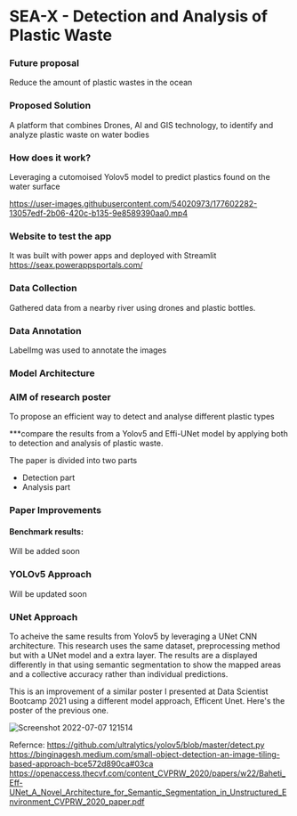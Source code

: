 # SEA-X - Detection and Analysis of Plastic Waste


### Future proposal

Reduce the amount of plastic wastes in the ocean

### Proposed Solution

A platform that combines Drones, AI and GIS technology, to identify and analyze plastic waste on water bodies

### How does it work?

Leveraging a cutomoised Yolov5 model to predict plastics found on the water surface

https://user-images.githubusercontent.com/54020973/177602282-13057edf-2b06-420c-b135-9e8589390aa0.mp4

### Website to test the app

It was built with power apps and deployed with Streamlit
https://seax.powerappsportals.com/

### Data Collection

Gathered data from a nearby river using drones and plastic bottles.

### Data Annotation

LabelImg was used to annotate the images

### Model Architecture

### AIM of research poster

To propose an efficient way to detect and analyse different plastic types

***compare the results from a Yolov5 and Effi-UNet model by applying both to detection and analysis of plastic waste.

The paper is divided into two parts
- Detection part
- Analysis part

### Paper Improvements



#### Benchmark results: 
Will be added soon

### YOLOv5 Approach

Will be updated soon

### UNet Approach

To acheive the same results from Yolov5 by leveraging a UNet CNN architecture. This research uses the same dataset, preprocessing method but with a UNet model and a extra layer. The results are a displayed differently in that using semantic segmentation to show the mapped areas and a collective accuracy rather than individual predictions.

This is an improvement of a similar poster I presented at Data Scientist Bootcamp 2021 using a different model approach, Efficent Unet. Here's the poster of the previous one.

![Screenshot 2022-07-07 121514](https://user-images.githubusercontent.com/54020973/177760978-fb89f73f-a15f-4e67-997b-d7450ddc8408.png)

Refernce:
https://github.com/ultralytics/yolov5/blob/master/detect.py
https://binginagesh.medium.com/small-object-detection-an-image-tiling-based-approach-bce572d890ca#03ca
https://openaccess.thecvf.com/content_CVPRW_2020/papers/w22/Baheti_Eff-UNet_A_Novel_Architecture_for_Semantic_Segmentation_in_Unstructured_Environment_CVPRW_2020_paper.pdf

